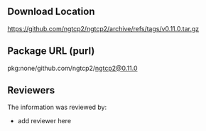 ## Download Location

https://github.com/ngtcp2/ngtcp2/archive/refs/tags/v0.11.0.tar.gz

## Package URL (purl)

pkg:none/github.com/ngtcp2/ngtcp2@0.11.0

## Reviewers

The information was reviewed by:

* add reviewer here
